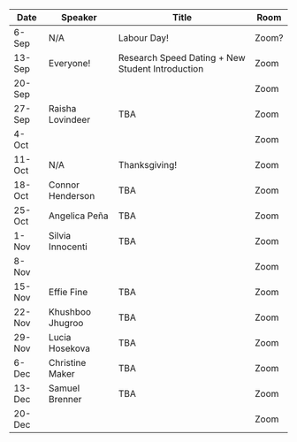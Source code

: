 Date  |  Speaker                                            |  Title                                                                                                |  Room
---------|-----------------------------------------------------|---------------------------------------------------------------------------------------------------------------------|------
6-Sep   |  N/A                                             |  Labour Day!                                                                                            |  Zoom?
13-Sep   | Everyone!                                             |  Research Speed Dating + New Student Introduction                                                                                          |  Zoom
20-Sep   | <!--Speaker  here -->                                               |  <!--Title here-->                                                                                          |  Zoom
27-Sep   | Raisha Lovindeer                                           |  TBA                                                                                           |  Zoom
4-Oct   | <!--Speaker  here -->                                              |  <!--Title here-->                                                                                            |  Zoom
11-Oct   |  N/A                                              |  Thanksgiving!                                                                                           |  Zoom
18-Oct   |  Connor Henderson                                           |  TBA                                                                                          |  Zoom
25-Oct   |  Angelica Peña                                            |  TBA                                                                                           |  Zoom
1-Nov   |  Silvia Innocenti                                              |  TBA                                                                                          |  Zoom
8-Nov   |  <!--Speaker  here -->                                             |  <!--Title here-->                                                                                           |  Zoom
15-Nov   |  Effie Fine                                            |  TBA                                                                                           |  Zoom
22-Nov   |  Khushboo Jhugroo                                             |  TBA                                                                                           |  Zoom
29-Nov   |  Lucia Hosekova                                           |  TBA                                                                                            |  Zoom
6-Dec   |  Christine Maker                                             |  TBA                                                                                           |  Zoom
13-Dec   | Samuel Brenner                                            |  TBA                                                                                           |  Zoom
20-Dec   |  <!--Speaker  here -->                                              |  <!--Title here-->                                                                                            |  Zoom
